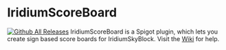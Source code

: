 # IridiumScoreBoard
[![Github All Releases](https://img.shields.io/github/downloads/piotrwyrw/IridiumScoreBoard/total)]()
IridiumScoreBoard is a Spigot plugin, which lets you create sign based score boards for IridiumSkyBlock.
Visit the [Wiki](https://github.com/piotrwyrw/IridiumScoreBoard/wiki) for help.
